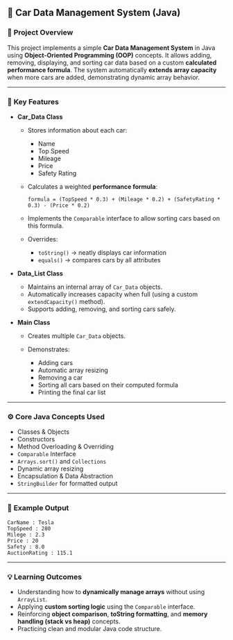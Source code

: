 

## 🚗 Car Data Management System (Java)

### 📘 **Project Overview**

This project implements a simple **Car Data Management System** in Java using **Object-Oriented Programming (OOP)** concepts.
It allows adding, removing, displaying, and sorting car data based on a custom **calculated performance formula**.
The system automatically **extends array capacity** when more cars are added, demonstrating dynamic array behavior.

---

### 🧩 **Key Features**

* **Car_Data Class**

  * Stores information about each car:

    * Name
    * Top Speed
    * Mileage
    * Price
    * Safety Rating
  * Calculates a weighted **performance formula**:

    ```
    formula = (TopSpeed * 0.3) + (Mileage * 0.2) + (SafetyRating * 0.3) - (Price * 0.2)
    ```
  * Implements the `Comparable` interface to allow sorting cars based on this formula.
  * Overrides:

    * `toString()` → neatly displays car information
    * `equals()` → compares cars by all attributes

* **Data_List Class**

  * Maintains an internal array of `Car_Data` objects.
  * Automatically increases capacity when full (using a custom `extendCapacity()` method).
  * Supports adding, removing, and sorting cars safely.

* **Main Class**

  * Creates multiple `Car_Data` objects.
  * Demonstrates:

    * Adding cars
    * Automatic array resizing
    * Removing a car
    * Sorting all cars based on their computed formula
    * Printing the final car list

---

### ⚙️ **Core Java Concepts Used**

* Classes & Objects
* Constructors
* Method Overloading & Overriding
* `Comparable` Interface
* `Arrays.sort()` and `Collections`
* Dynamic array resizing
* Encapsulation & Data Abstraction
* `StringBuilder` for formatted output

---

### 🧠 **Example Output**

```
CarName : Tesla
TopSpeed : 280
Milege : 2.3
Price : 20
Safety : 8.0
AuctionRating : 115.1
```

---

### 💡 **Learning Outcomes**

* Understanding how to **dynamically manage arrays** without using `ArrayList`.
* Applying **custom sorting logic** using the `Comparable` interface.
* Reinforcing **object comparison**, **toString formatting**, and **memory handling (stack vs heap)** concepts.
* Practicing clean and modular Java code structure.

